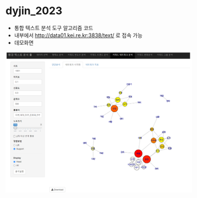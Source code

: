 # dyjin_2023
- 통합 텍스트 분석 도구 알고리즘 코드
- 내부에서 http://data01.kei.re.kr:3838/text/ 로 접속 가능
- 데모화면

![데모화면](./demo.png)
